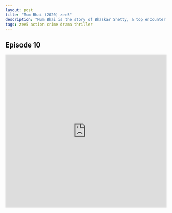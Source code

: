 ```yaml
---
layout: post
title: "Mum Bhai (2020) zee5"
description: "Mum Bhai is the story of Bhaskar Shetty, a top encounter specialist. His passion to rule the city saw no limits, and he ended up becoming someone he never wished to become."
tags: zee5 action crime drama thriller
---
```



## Episode 10

<div class="responsive-container">
<iframe src="https://drive.google.com/file/d/1A8yeYWZ-2QhJXW7MP1I8lQ9_I6CMzHG-/preview" frameborder="0" marginwidth="0" marginheight="0" scrolling="NO" width="100%" height="480" allowfullscreen=""></iframe>
<div style="width: 80px; height: 80px; position: absolute; opacity: 0; right: 0px; top: 0px;"> </div></div>
